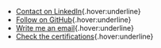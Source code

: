 - [Contact on LinkedIn](https://www.linkedin.com/in/pawel-tylek/){.hover:underline}
- [Follow on GitHub](https://github.com/ptylek){.hover:underline}
- [Write me an email](mailto:admin@ptylek.com){.hover:underline}
- [Check the certifications](https://www.credly.com/users/pawel-tylek/badges){.hover:underline}